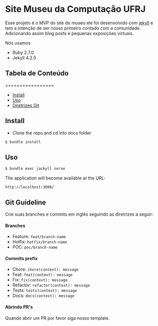 # Site Museu da Computação UFRJ 

Esse projeto é o MVP do site do museu ele foi desenvolvido com [jekyll](https://jekyllrb.com/) e tem a intenção de ser nosso primeiro contado com a comunidade. Adicionando assim blog posts e pequenas exposições virtuais. 

Nós usamos

+ Ruby 2.7.0
+ Jekyll 4.2.0

## Tabela de Conteúdo
=================

  * [Install](#install)
  * [Uso](#uso)
  * [Diretrizes Git](#git-guideline)

## Install

+ Clone the repo and cd into docs folder

``` bash
$ bundle install
```

## Uso

```bash 
$ bundle exec jackyll serve
```

The application will become available at the URL:

```
http://localhost:3000/
```


## Git Guideline
Crie suas branches e commits em inglês seguindo as diretrizes a seguir: 

#### Branches
- Feature:  `feat/branch-name`
- Hotfix: `hotfix/branch-name`
- POC: `poc/branch-name`

#### Commits prefix
- Chore: `chore(context): message`
- Feat: `feat(context): message`
- Fix: `fix(context): message`
- Refactor: `refactor(context): message`
- Tests: `tests(context): message`
- Docs: `docs(context): message`

#### Abrindo PR's 

Quando abrir um PR por favor siga nosso template. 
